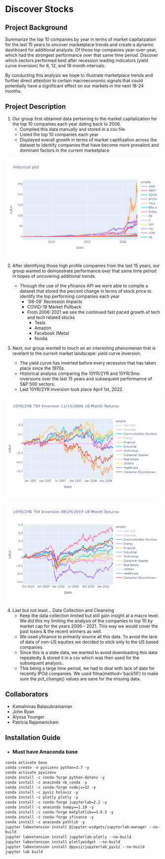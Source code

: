 # Discover Stocks

## Project Background

Summarize the top 10 companies by year in terms of market capitalization for the last 15 years to uncover marketplace trends and create a dynamic dashboard for additional analysis. Of those top companies year-over-year, which had the strongest performance over that same time period. Discover which sectors performed best after recession leading indicators (yield curve inversion) for 6, 12, and 18 month intervals. 

By conducting this analysis we hope to illustrate marketplace trends and further direct attention to certain macroeconomic signals that could potentially have a significant effect on our markets in the next 18-24 months.


## Project Description

1)  Our group first obtained data pertaining to the market capitalization for the top 10 companies each year dating back to 2006.
    * Compiled this data manually and stored in a csv file
    * Listed the top 10 companies each year
    * Displayed overall growth in terms of market capitlization across the dataset to identify companies that have become more prevalent and dominant factors in the current marketplace

![](./Images/marketcapgrowth.png)

2)  After identifying those high profile companies from the last 15 years, our group wanted to demonstrate performance over that same time period in hopes of uncovering additional trends.
    *   Through the use of the yfinance API we were able to compile a dataset that stored the percent change in terms of stock price to identify the top performing companies each year
        *   '08-09' Recession Impacts
        *   COVID-19 Market Pullback
        *   From 2006-2021 we see the continued fast paced growth of tech and tech related stocks
            * Tesla
            * Amazon
            * Facebook (Meta)
            * Nvidia

3)  Next, our group wanted to touch on an interesting phenomenan that is revelant to the current market landscape: yield curve inversion.
    * The yield curve has inverted before every recession that has taken place since the 1970s.
    * Historical analysis comparing the 10YR/2YR  and 10YR/3mo inversions over the last 15 years and subsequent performance of S&P 500 sectors.
    * Last 10YR/2YR inversion took place April 1st, 2022.


![](./Images/10yr2yr_1stInv_18mo.png)

![](./Images/10yr2yr_2ndInv_18mo.png)


4) Last but not least... Data Collection and Cleansing
    * Keep the data collection limited but still gain insight at a macro level. We did this my limiting the analysis of the companies to top 10 by market cap for the years 2006 – 2021. This way we would cover the past losers & the recent winners as well.
    * We used yfinance to primarily source all this data. To avoid the lack of data of non-US equities we decided to stick only to the US based companies. 
    * Since this is a stale data, we wanted to avoid downloading this data repeatedly & stored it in a csv which was then used for the subsequent analysis..
    * This being a large time period, we had to deal with lack of data for recently IPOd companies. We used fillna(method='backfill’) to make sure the pct_change() values are sane for the missing data.


## Collaborators
* Kamalnivas Balasubramanian
* John Ryan
* Alyssa Younger
* Patricia Rajamanickam


## Installation Guide
- ### Must have Anaconda base ###
```
conda activate base
conda create -n pyvizenv python=3.7 -y
conda activate pyvizenv
conda install -c conda-forge python-dotenv -y
conda install -c anaconda nb_conda -y
conda install -c conda-forge nodejs=12 -y
conda install -c pyviz holoviz -y
conda install -c plotly plotly -y
conda install -c conda-forge jupyterlab=2.2 -y
conda install -c anaconda numpy==1.19 -y
conda install -c conda-forge matplotlib==3.0.3 -y
conda install -c conda-forge yfinance -y
conda install -c anaconda pathlib -y
jupyter labextension install @jupyter-widgets/jupyterlab-manager --no-build
jupyter labextension install jupyterlab-plotly --no-build
jupyter labextension install plotlywidget --no-build
jupyter labextension install @pyviz/jupyterlab_pyviz --no-build
jupyter lab build 

```
